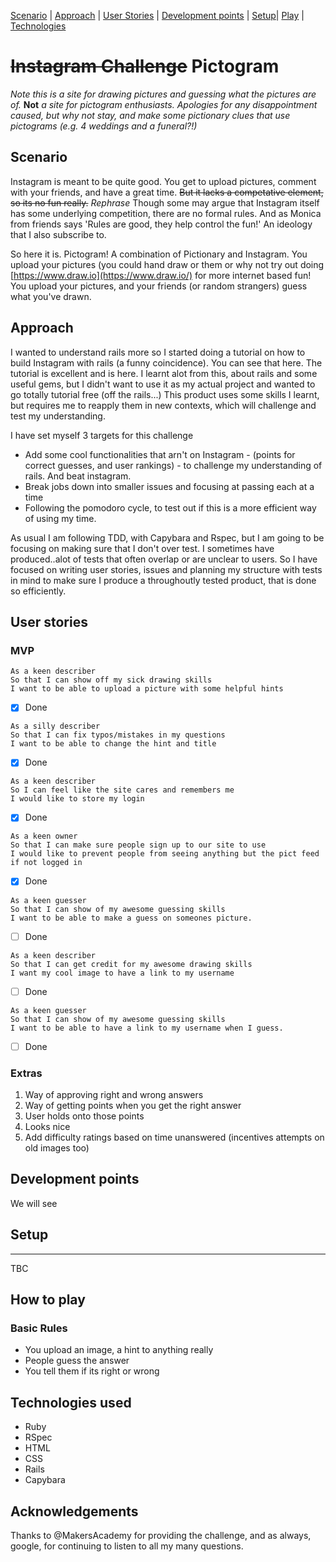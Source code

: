 
[Scenario](#scenario) | [Approach](#approach) | [User Stories](#stories) | [Development points](#extention) | [Setup](#Setup)| [Play](#Play) | [Technologies](#Technologies)

~~Instagram Challenge~~ Pictogram
===================

*Note this is a site for drawing pictures and guessing what the pictures are of.* **Not** *a site for pictogram enthusiasts.
Apologies for any disappointment caused, but why not stay, and make some pictionary clues that use pictograms (e.g. 4 weddings and a funeral?!)*

## Scenario <a name= "scenario"></a>

Instagram is meant to be quite good. You get to upload pictures, comment with your friends, and have a great time. ~~But it lacks a competative element, so its no fun really.~~ *Rephrase* Though some may argue that Instagram itself has some underlying competition, there are no formal rules. And as Monica from friends says 'Rules are good, they help control the fun!' An ideology that I also subscribe to.

So here it is. Pictogram! A combination of Pictionary and Instagram. You upload your pictures (you could hand draw or them or why not try out doing [https://www.draw.io](https://www.draw.io/) for more internet based fun! You upload your pictures, and your friends (or random strangers) guess what you've drawn.

## Approach <a name= "approach"></a>

I wanted to understand rails more so I started doing a tutorial on how to build Instagram with rails (a funny coincidence). You can see that here[](). The tutorial is excellent and is here[](). I learnt alot from this, about rails and some useful gems, but I didn't want to use it as my actual project and wanted to go totally tutorial free (off the rails...) This product uses some skills I learnt, but requires me to reapply them in new contexts, which will challenge and test my understanding.

I have set myself 3 targets for this challenge

   - Add some cool functionalities that arn't on Instagram - (points for correct guesses, and user rankings) - to challenge my understanding of rails. And beat instagram.
   - Break jobs down into smaller issues and focusing at passing each at a time
   - Following the pomodoro cycle, to test out if this is a more efficient way of using my time.

As usual I am following TDD, with Capybara and Rspec, but I am going to be focusing on making sure that I don't over test. I sometimes have produced..alot of tests that often overlap or are unclear to users. So I have focused on writing user stories, issues and planning my structure with tests in mind to make sure I produce a throughoutly tested product, that is done so efficiently.

## User stories <a name= "stories"></a>

### MVP

```
As a keen describer
So that I can show off my sick drawing skills
I want to be able to upload a picture with some helpful hints
```
- [x] Done

```
As a silly describer
So that I can fix typos/mistakes in my questions
I want to be able to change the hint and title
```
- [x] Done

```
As a keen describer
So I can feel like the site cares and remembers me
I would like to store my login
```
- [x] Done
```
As a keen owner
So that I can make sure people sign up to our site to use
I would like to prevent people from seeing anything but the pict feed if not logged in
```
- [x] Done
```
As a keen guesser
So that I can show of my awesome guessing skills
I want to be able to make a guess on someones picture.
```
- [ ] Done
```
As a keen describer
So that I can get credit for my awesome drawing skills
I want my cool image to have a link to my username
```
- [ ] Done
```
As a keen guesser
So that I can show of my awesome guessing skills
I want to be able to have a link to my username when I guess.
```
- [ ] Done


### Extras
1) Way of approving right and wrong answers
2) Way of getting points when you get the right answer
3) User holds onto those points
4) Looks nice
5) Add difficulty ratings based on time unanswered (incentives attempts on old images too)

## Development points <a name= "extention"></a>

We will see

## Setup <a name= "Setup"></a>
-------
TBC

## How to play <a name= "Play"></a>

### Basic Rules

- You upload an image, a hint to anything really
- People guess the answer
- You tell them if its right or wrong

## Technologies used  <a name= "Technologies"></a>
  - Ruby
  - RSpec
  - HTML
  - CSS
  - Rails
  - Capybara

## Acknowledgements

Thanks to @MakersAcademy for providing the challenge, and as always, google, for continuing to listen to all my many questions.
